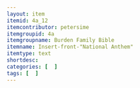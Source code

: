 ```yaml
---
layout: item
itemid: 4a_12
itemcontributor: petersime
itemgroupid: 4a
itemgroupname: Burden Family Bible
itemname: Insert-front-"National Anthem"
itemtype: text
shortdesc: 
categories: [  ]
tags: [  ]
---
```







